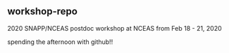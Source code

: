 ## workshop-repo 
2020 SNAPP/NCEAS postdoc workshop at NCEAS from Feb 18 - 21, 2020

spending the afternoon with github!!





